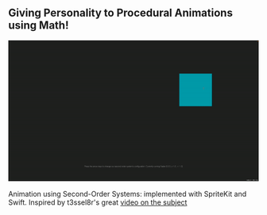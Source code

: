 ## Giving Personality to Procedural Animations using Math! 
![image](demo.gif)

Animation using Second-Order Systems: implemented with SpriteKit and Swift. 
Inspired by t3ssel8r's great [video on the subject](https://www.youtube.com/watch?v=KPoeNZZ6H4s) 

